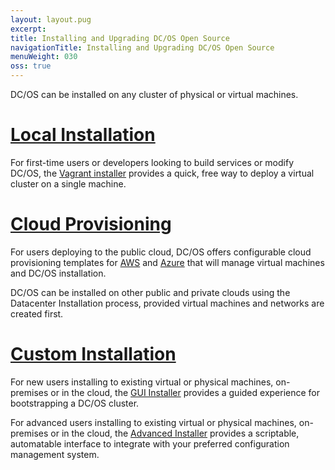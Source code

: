 ```yaml
---
layout: layout.pug
excerpt:
title: Installing and Upgrading DC/OS Open Source
navigationTitle: Installing and Upgrading DC/OS Open Source
menuWeight: 030
oss: true
---
```


DC/OS can be installed on any cluster of physical or virtual machines.

# [Local Installation][1]

For first-time users or developers looking to build services or modify DC/OS, the [Vagrant installer][1] provides a quick, free way to deploy a virtual cluster on a single machine.

# [Cloud Provisioning][6]

For users deploying to the public cloud, DC/OS offers configurable cloud provisioning templates for [AWS][2] and [Azure][3] that will manage virtual machines and DC/OS installation.

DC/OS can be installed on other public and private clouds using the Datacenter Installation process, provided virtual machines and networks are created first.

# [Custom Installation][7]

For new users installing to existing virtual or physical machines, on-premises or in the cloud, the [GUI Installer][4] provides a guided experience for bootstrapping a DC/OS cluster.

For advanced users installing to existing virtual or physical machines, on-premises or in the cloud, the [Advanced Installer][5] provides a scriptable, automatable interface to integrate with your preferred configuration management system.

[1]: /1.10/installing/oss/local/
[2]: /1.10/installing/oss/cloud/aws/
[3]: /1.10/installing/oss/cloud/azure/
[4]: /1.10/installing/oss/custom/gui/
[5]: /1.10/installing/oss/custom/advanced/
[6]: /1.10/installing/oss/cloud/
[7]: /1.10/installing/oss/custom/

